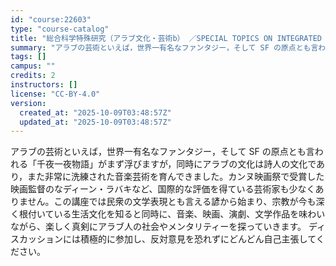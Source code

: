 ```yaml
---
id: "course:22603"
type: "course-catalog"
title: "総合科学特殊研究（アラブ文化・芸術b） ／SPECIAL TOPICS ON INTEGRATED ARTS AND SCIENCES: ARABIC CULTURE AND ARTS (b)"
summary: "アラブの芸術といえば，世界一有名なファンタジー，そして SF の原点とも言われる「千夜一夜物語」がまず浮びますが，同時にアラブの文化は詩人の文化であり，また非常に洗練された音楽芸術を育んできました。カンヌ映画祭で受賞した映画監督のなディーン…"
tags: []
campus: ""
credits: 2
instructors: []
license: "CC-BY-4.0"
version:
  created_at: "2025-10-09T03:48:57Z"
  updated_at: "2025-10-09T03:48:57Z"
---
```

アラブの芸術といえば，世界一有名なファンタジー，そして SF の原点とも言われる「千夜一夜物語」がまず浮びますが，同時にアラブの文化は詩人の文化であり，また非常に洗練された音楽芸術を育んできました。カンヌ映画祭で受賞した映画監督のなディーン・ラバキなど、国際的な評価を得ている芸術家も少なくありません。この講座では民衆の文学表現とも言える諺から始まり、宗教が今も深く根付いている生活文化を知ると同時に、音楽、映画、演劇、文学作品を味わいながら、楽しく真剣にアラブ人の社会やメンタリティーを探っていきます。 ディスカッションには積極的に参加し、反対意見を恐れずにどんどん自己主張してください。
